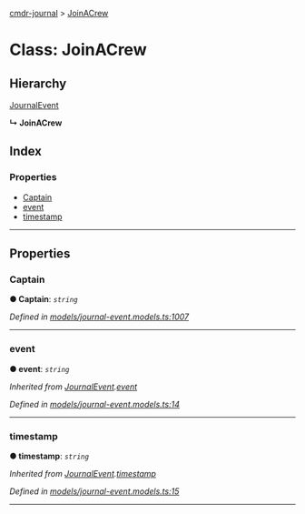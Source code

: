 [cmdr-journal](../README.md) > [JoinACrew](../classes/joinacrew.md)



# Class: JoinACrew

## Hierarchy


 [JournalEvent](journalevent.md)

**↳ JoinACrew**







## Index

### Properties

* [Captain](joinacrew.md#captain)
* [event](joinacrew.md#event)
* [timestamp](joinacrew.md#timestamp)



---
## Properties
<a id="captain"></a>

###  Captain

**●  Captain**:  *`string`* 

*Defined in [models/journal-event.models.ts:1007](https://github.com/chrisbruford/cmdr-journal/blob/0588b1f/src/models/journal-event.models.ts#L1007)*





___

<a id="event"></a>

###  event

**●  event**:  *`string`* 

*Inherited from [JournalEvent](journalevent.md).[event](journalevent.md#event)*

*Defined in [models/journal-event.models.ts:14](https://github.com/chrisbruford/cmdr-journal/blob/0588b1f/src/models/journal-event.models.ts#L14)*





___

<a id="timestamp"></a>

###  timestamp

**●  timestamp**:  *`string`* 

*Inherited from [JournalEvent](journalevent.md).[timestamp](journalevent.md#timestamp)*

*Defined in [models/journal-event.models.ts:15](https://github.com/chrisbruford/cmdr-journal/blob/0588b1f/src/models/journal-event.models.ts#L15)*





___



